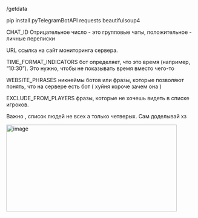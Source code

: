 /getdata

pip install pyTelegramBotAPI requests beautifulsoup4

CHAT_ID Отрицательное число - это групповые чаты, положительное - личные переписки

URL ссылка на сайт мониторинга сервера.

TIME_FORMAT_INDICATORS бот определяет, что это время (например, “10:30”). Это нужно, чтобы не показывать время вместо чего-то

WEBSITE_PHRASES никнеймы ботов или фразы, которые позволяют понять, что на сервере есть бот ( хуйня короче зачем она )

EXCLUDE_FROM_PLAYERS фразы, которые не хочешь видеть в списке игроков.

Важно , список людей не всех а только четверых. Сам доделывай хз


<img width="450" height="230" alt="image" src="https://github.com/user-attachments/assets/c5da26f6-4d54-4e17-a3c3-2e76bb8664f2" />

